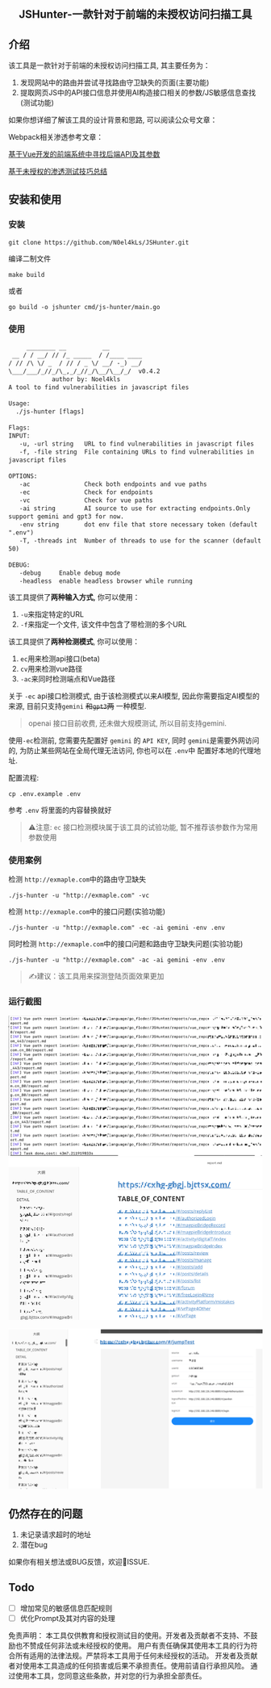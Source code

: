 <h2 align="center">JSHunter-一款针对于前端的未授权访问扫描工具</h2>

## 介绍

该工具是一款针对于前端的未授权访问扫描工具, 其主要任务为：
1. 发现网站中的路由并尝试寻找路由守卫缺失的页面(主要功能)
2. 提取网页JS中的API接口信息并使用AI构造接口相关的参数/JS敏感信息查找(测试功能)

如果你想详细了解该工具的设计背景和思路, 可以阅读公众号文章：

Webpack相关渗透参考文章：

[基于Vue开发的前端系统中寻找后端API及其参数](https://xz.aliyun.com/t/14686?time__1311=GqAhYKBKAIqjx05DKA4YuOODgmRoGOfeD)

[基于未授权的渗透测试技巧总结](https://forum.butian.net/share/3086)


## 安装和使用

### 安装

```shell
git clone https://github.com/N0el4kLs/JSHunter.git
```

编译二制文件
```shell
make build
```
或者
```
go build -o jshunter cmd/js-hunter/main.go
```

### 使用
```text
     ________ __          __         
 __ / / __/ // /_ _____  / /____ ____
/ // /\ \/ _  / // / _ \/ __/ -_) __/
\___/___/_//_/\_,_/_//_/\__/\__/_/  v0.4.2
			author by: Noel4kls	 
A tool to find vulnerabilities in javascript files

Usage:
  ./js-hunter [flags]

Flags:
INPUT:
   -u, -url string   URL to find vulnerabilities in javascript files
   -f, -file string  File containing URLs to find vulnerabilities in javascript files

OPTIONS:
   -ac               Check both endpoints and vue paths
   -ec               Check for endpoints
   -vc               Check for vue paths
   -ai string        AI source to use for extracting endpoints.Only support gemini and gpt3 for now.
   -env string       dot env file that store necessary token (default ".env")
   -T, -threads int  Number of threads to use for the scanner (default 50)

DEBUG:
   -debug     Enable debug mode
   -headless  enable headless browser while running
```

该工具提供了**两种输入方式,** 你可以使用：
1. `-u`来指定特定的URL
2. `-f`来指定一个文件, 该文件中包含了带检测的多个URL

该工具提供了**两种检测模式**, 你可以使用：
1. `ec`用来检测api接口(beta)
2. `cv`用来检测vue路径
3. `-ac`来同时检测端点和Vue路径

关于 `-ec` api接口检测模式, 由于该检测模式以来AI模型, 因此你需要指定AI模型的来源, 目前只支持`gemini` ~~和`gpt3`两~~ 一种模型.
> openai 接口目前收费, 还未做大规模测试, 所以目前支持gemini.

使用`-ec`检测前, 您需要先配置好 `gemini` 的 `API KEY`, 同时 `gemini`是需要外网访问的, 为防止某些网站在全局代理无法访问, 你也可以在 `.env`中
配置好本地的代理地址.

配置流程:
```shell
cp .env.example .env
```
参考 `.env` 将里面的内容替换就好

>⚠️注意: `ec` 接口检测模块属于该工具的试验功能, 暂不推荐该参数作为常用参数使用


### 使用案例

检测 `http://exmaple.com`中的路由守卫缺失
```shell
./js-hunter -u "http://exmaple.com" -vc
```

检测 `http://exmaple.com`中的接口问题(实验功能)
```shell
./js-hunter -u "http://exmaple.com" -ec -ai gemini -env .env
```

同时检测 `http://exmaple.com`中的接口问题和路由守卫缺失问题(实验功能)
```shell
./js-hunter -u "http://exmaple.com" -ac -ai gemini -env .env
```

>  ✍️建议：该工具用来探测登陆页面效果更加

### 运行截图
![img.png](doc/img2.png)
![img.png](doc/img.png)

![img.png](doc/img1.png)
## 仍然存在的问题

1. 未记录请求超时的地址
2. 潜在bug

如果你有相关想法或BUG反馈，欢迎👏ISSUE.

## Todo
- [ ] 增加常见的敏感信息匹配规则
- [ ] 优化Prompt及其对内容的处理

免责声明： 本工具仅供教育和授权测试目的使用。开发者及贡献者不支持、不鼓励也不赞成任何非法或未经授权的使用。 
用户有责任确保其使用本工具的行为符合所有适用的法律法规。严禁将本工具用于任何未经授权的活动。 
开发者及贡献者对使用本工具造成的任何损害或后果不承担责任。使用前请自行承担风险。 通过使用本工具，您同意这些条款，并对您的行为承担全部责任。
